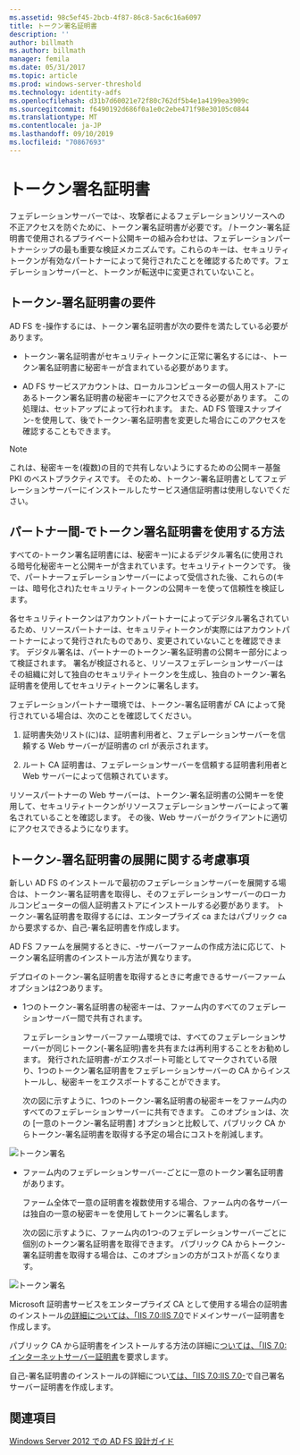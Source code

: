 ```yaml
---
ms.assetid: 98c5ef45-2bcb-4f87-86c8-5ac6c16a6097
title: トークン署名証明書
description: ''
author: billmath
ms.author: billmath
manager: femila
ms.date: 05/31/2017
ms.topic: article
ms.prod: windows-server-threshold
ms.technology: identity-adfs
ms.openlocfilehash: d31b7d60021e72f80c762df5b4e1a4199ea3909c
ms.sourcegitcommit: f6490192d686f0a1e0c2ebe471f98e30105c0844
ms.translationtype: MT
ms.contentlocale: ja-JP
ms.lasthandoff: 09/10/2019
ms.locfileid: "70867693"
---
```

# <a name="token-signing-certificates"></a>トークン署名証明書

フェデレーションサーバーでは\-、攻撃者によるフェデレーションリソースへの不正アクセスを防ぐために、トークン署名証明書が必要です。 \/トークン\-署名証明書で使用されるプライベート公開キーの組み合わせは、フェデレーションパートナーシップの最も重要な検証メカニズムです。これらのキーは、セキュリティトークンが有効なパートナーによって発行されたことを確認するためです。フェデレーションサーバーと、トークンが転送中に変更されていないこと。  
  
## <a name="token-signing-certificate-requirements"></a>トークン\-署名証明書の要件  
AD FS を\-操作するには、トークン署名証明書が次の要件を満たしている必要があります。  
  
-   トークン\-署名証明書がセキュリティトークンに正常に署名するには\-、トークン署名証明書に秘密キーが含まれている必要があります。  
  
-   AD FS サービスアカウントは、ローカルコンピューターの個人用ストア\-にあるトークン署名証明書の秘密キーにアクセスできる必要があります。 この処理は、セットアップによって行われます。 また、AD FS 管理スナップイン\-を使用して、後でトークン\-署名証明書を変更した場合にこのアクセスを確認することもできます。  
  
> [!NOTE]  
> これは、秘密キーを\(複数\)の目的で共有しないようにするための公開キー基盤 PKI のベストプラクティスです。 そのため、トークン\-署名証明書としてフェデレーションサーバーにインストールしたサービス通信証明書は使用しないでください。  
  
## <a name="how-token-signing-certificates-are-used-across-partners"></a>パートナー間\-でトークン署名証明書を使用する方法  
すべての\-トークン署名証明書には、秘密キー\)によるデジタル署名\(に使用される暗号化秘密キーと公開キーが含まれています。セキュリティトークンです。 後で、パートナーフェデレーションサーバーによって受信された後、これらの\(キーは、暗号化され\)たセキュリティトークンの公開キーを使って信頼性を検証します。  
  
各セキュリティトークンはアカウントパートナーによってデジタル署名されているため、リソースパートナーは、セキュリティトークンが実際にはアカウントパートナーによって発行されたものであり、変更されていないことを確認できます。 デジタル署名は、パートナーのトークン\-署名証明書の公開キー部分によって検証されます。 署名が検証されると、リソースフェデレーションサーバーはその組織に対して独自のセキュリティトークンを生成し、独自のトークン\-署名証明書を使用してセキュリティトークンに署名します。  
  
フェデレーションパートナー環境では、トークン\-署名証明書が CA によって発行されている場合は、次のことを確認してください。  
  
1.  証明書失効リスト\(に\)は、証明書利用者と、フェデレーションサーバーを信頼する Web サーバーが証明書の crl が表示されます。  
  
2.  ルート CA 証明書は、フェデレーションサーバーを信頼する証明書利用者と Web サーバーによって信頼されています。  
  
リソースパートナーの Web サーバーは、トークン\-署名証明書の公開キーを使用して、セキュリティトークンがリソースフェデレーションサーバーによって署名されていることを確認します。 その後、Web サーバーがクライアントに適切にアクセスできるようになります。  
  
## <a name="deployment-considerations-for-token-signing-certificates"></a>トークン\-署名証明書の展開に関する考慮事項  
新しい AD FS のインストールで最初のフェデレーションサーバーを展開する場合は、トークン\-署名証明書を取得し、そのフェデレーションサーバーのローカルコンピューターの個人証明書ストアにインストールする必要があります。 トークン\-署名証明書を取得するには、エンタープライズ ca またはパブリック ca から要求するか、自己\-署名証明書を作成します。  
  
AD FS ファームを展開するときに、\-サーバーファームの作成方法に応じて、トークン署名証明書のインストール方法が異なります。  
  
デプロイのトークン\-署名証明書を取得するときに考慮できるサーバーファームオプションは2つあります。  
  
-   1つのトークン\-署名証明書の秘密キーは、ファーム内のすべてのフェデレーションサーバー間で共有されます。  
  
    フェデレーションサーバーファーム環境では、すべてのフェデレーションサーバーが同じトークン\(\-署名証明\)書を共有または再利用することをお勧めします。 発行された証明書\-がエクスポート可能としてマークされている限り、1つのトークン署名証明書をフェデレーションサーバーの CA からインストールし、秘密キーをエクスポートすることができます。  
  
    次の図に示すように、1つのトークン\-署名証明書の秘密キーをファーム内のすべてのフェデレーションサーバーに共有できます。 このオプションは、次の [一意のトークン\-署名証明書] オプションと比較して、パブリック CA からトークン\-署名証明書を取得する予定の場合にコストを削減します。  
  
![トークン署名](media/adfs2_fedserver_certstory_3.gif)  
  
-   ファーム内のフェデレーションサーバー\-ごとに一意のトークン署名証明書があります。  
  
    ファーム全体で一意の証明書を複数使用する場合、ファーム内の各サーバーは独自の一意の秘密キーを使用してトークンに署名します。  
  
    次の図に示すように、ファーム内の1つ\-のフェデレーションサーバーごとに個別のトークン署名証明書を取得できます。 パブリック CA からトークン\-署名証明書を取得する場合は、このオプションの方がコストが高くなります。  
  
![トークン署名](media/adfs2_fedserver_certstory_4.gif)  
  
Microsoft 証明書サービスをエンタープライズ CA として使用する場合の証明書のインストール[の詳細については、「IIS 7.0:IIS 7.0](https://go.microsoft.com/fwlink/?LinkId=108548)でドメインサーバー証明書を作成します。  
  
パブリック CA から証明書をインストールする方法の詳細に[ついては、「IIS 7.0:インターネットサーバー証明書](https://go.microsoft.com/fwlink/?LinkId=108549)を要求します。  
  
自己\-署名証明書のインストールの詳細につい[ては、「IIS 7.0:IIS 7.0\-](https://go.microsoft.com/fwlink/?LinkID=108271)で自己署名サーバー証明書を作成します。  
  
## <a name="see-also"></a>関連項目
[Windows Server 2012 での AD FS 設計ガイド](AD-FS-Design-Guide-in-Windows-Server-2012.md)
